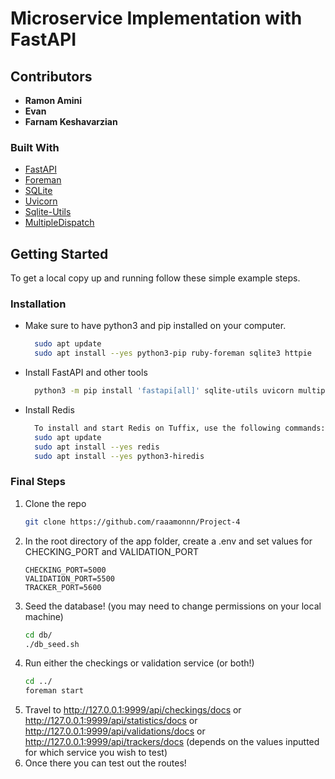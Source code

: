 # Microservice Implementation with FastAPI

<!-- ABOUT THE PROJECT -->
## Contributors
- **Ramon Amini**
- **Evan**
- **Farnam Keshavarzian**

### Built With

* [FastAPI](https://fastapi.tiangolo.com/)
* [Foreman](https://pypi.org/project/foreman/)
* [SQLite](https://www.sqlite.org/index.html)
* [Uvicorn](https://www.uvicorn.org/)
* [Sqlite-Utils](https://pypi.org/project/sqlite-utils/)
* [MultipleDispatch](https://pypi.org/project/multipledispatch/)

<!-- GETTING STARTED -->
## Getting Started

To get a local copy up and running follow these simple example steps.

### Installation

* Make sure to have python3 and pip installed on your computer.
  ```sh
    sudo apt update
    sudo apt install --yes python3-pip ruby-foreman sqlite3 httpie
  ```

* Install FastAPI and other tools
  ```sh
    python3 -m pip install 'fastapi[all]' sqlite-utils uvicorn multipledispatch pydantic
  ```

* Install Redis
  ```sh
    To install and start Redis on Tuffix, use the following commands:
    sudo apt update
    sudo apt install --yes redis
    sudo apt install --yes python3-hiredis
  ```


### Final Steps

1. Clone the repo
   ```sh
   git clone https://github.com/raaamonnn/Project-4
   ```
2. In the root directory of the app folder, create a .env and set values for CHECKING_PORT and VALIDATION_PORT
    ```
    CHECKING_PORT=5000
    VALIDATION_PORT=5500
    TRACKER_PORT=5600
    ```
3. Seed the database! (you may need to change permissions on your local machine)
   ```sh
   cd db/
   ./db_seed.sh
   ```    
4. Run either the checkings or validation service (or both!)
   ```sh
   cd ../
   foreman start
   ```
5. Travel to http://127.0.0.1:9999/api/checkings/docs or http://127.0.0.1:9999/api/statistics/docs or http://127.0.0.1:9999/api/validations/docs or http://127.0.0.1:9999/api/trackers/docs (depends on the values inputted for which service you wish to test)
6. Once there you can test out the routes!







